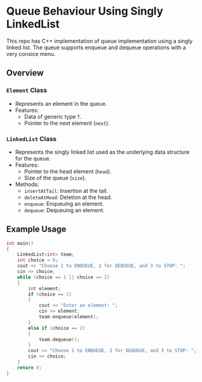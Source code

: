 # Queue Behaviour Using Singly LinkedList

This repo has C++ implementation of queue implementation using a singly linked list. The queue supports enqueue and dequeue operations with a very consice menu.

## Overview

### `Element` Class

- Represents an element in the queue.
- Features:
  - Data of generic type `T`.
  - Pointer to the next element (`next`).

### `LinkedList` Class

- Represents the singly linked list used as the underlying data structure for the queue.
- Features:
  - Pointer to the head element (`head`).
  - Size of the queue (`size`).
- Methods:
  - `insertAtTail`: Insertion at the tail.
  - `deleteAtHead`: Deletion at the head.
  - `enqueue`: Enqueuing an element.
  - `dequeue`: Dequeuing an element.

## Example Usage

```cpp
int main()
{
    LinkedList<int> team;
    int choice = 0;
    cout << "Choose 1 to ENQUEUE, 2 for DEQUEUE, and 3 to STOP: ";
    cin >> choice;
    while (choice == 1 || choice == 2)
    {
        int element;
        if (choice == 1)
        {
            cout << "Enter an element: ";
            cin >> element;
            team.enqueue(element);
        }
        else if (choice == 2)
        {
            team.dequeue();
        }
        cout << "Choose 1 to ENQUEUE, 2 for DEQUEUE, and 3 to STOP: ";
        cin >> choice;
    }
    return 0;
}
